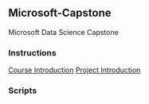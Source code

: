 ## Microsoft-Capstone
Microsoft Data Science Capstone

### Instructions
[Course Introduction](00_Course_Introduction.md)
[Project Introduction](01_Project_Introduction.md)

### Scripts

